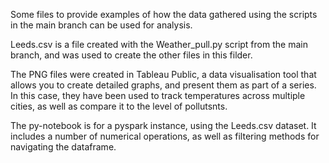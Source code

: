 Some files to provide examples of how the data gathered using the scripts in the main branch can be used for analysis.

Leeds.csv is a file created with the Weather_pull.py script from the main branch, and was used to create the other files in this filder.

The PNG files were created in Tableau Public, a data visualisation tool that allows you to create detailed graphs, and present them as part of a series. In this case, they have been used to track temperatures across multiple cities, as well as compare it to the level of pollutsnts.

The py-notebook is for a pyspark instance, using the Leeds.csv dataset. It includes a number of numerical operations, as well as filtering methods for navigating the dataframe.
